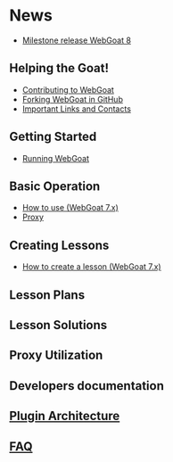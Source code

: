 # News
 - [Milestone release WebGoat 8](https://github.com/WebGoat/WebGoat/wiki/Milestone-release-8)

## Helping the Goat!
 - [Contributing to WebGoat](https://github.com/WebGoat/WebGoat/wiki/Contributing-to-WebGoat)
 - [Forking WebGoat in GitHub](https://github.com/WebGoat/WebGoat/wiki/Forking-WebGoat-in-GitHub)
 - [Important Links and Contacts](https://github.com/WebGoat/WebGoat/wiki/Important-Links-and-Contacts)

## Getting Started
 * [Running WebGoat](https://github.com/WebGoat/WebGoat/wiki/Running-WebGoat)

## Basic Operation
 * [How to use (WebGoat 7.x)](https://github.com/WebGoat/WebGoat/wiki/How-to-use-(WebGoat-7.x))
 * [Proxy](https://github.com/WebGoat/WebGoat/wiki/Using%20proxy%20tools)

## Creating Lessons
 * [How to create a lesson (WebGoat 7.x)](https://github.com/WebGoat/WebGoat/wiki/How-to-create-lesson-(WebGoat-7.x))

## Lesson Plans

## Lesson Solutions

## Proxy Utilization

## Developers documentation

## [Plugin Architecture](https://github.com/WebGoat/WebGoat/wiki/Plugin-Architecture)

## [FAQ](https://github.com/WebGoat/WebGoat/wiki/FAQ)
